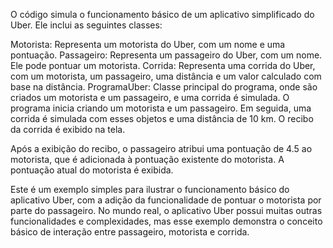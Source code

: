 O código simula o funcionamento básico de um aplicativo simplificado do Uber. Ele inclui as seguintes classes:

Motorista: Representa um motorista do Uber, com um nome e uma pontuação.
Passageiro: Representa um passageiro do Uber, com um nome. Ele pode pontuar um motorista.
Corrida: Representa uma corrida do Uber, com um motorista, um passageiro, uma distância e um valor calculado com base na distância.
ProgramaUber: Classe principal do programa, onde são criados um motorista e um passageiro, e uma corrida é simulada.
O programa inicia criando um motorista e um passageiro. Em seguida, uma corrida é simulada com esses objetos e uma distância de 10 km. O recibo da corrida é exibido na tela.

Após a exibição do recibo, o passageiro atribui uma pontuação de 4.5 ao motorista, que é adicionada à pontuação existente do motorista. A pontuação atual do motorista é exibida.

Este é um exemplo simples para ilustrar o funcionamento básico do aplicativo Uber, com a adição da funcionalidade de pontuar o motorista por parte do passageiro. No mundo real, o aplicativo Uber possui muitas outras funcionalidades e complexidades, mas esse exemplo demonstra o conceito básico de interação entre passageiro, motorista e corrida.

